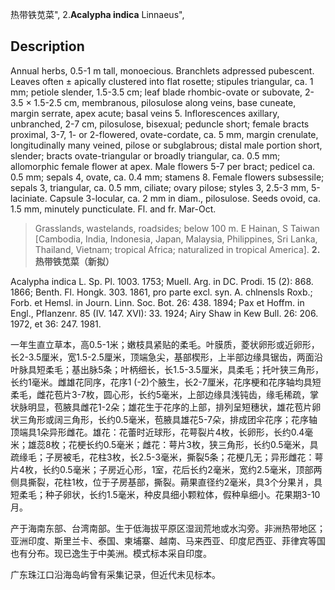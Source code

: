 热带铁苋菜",
2.**Acalypha indica** Linnaeus",

## Description
Annual herbs, 0.5-1 m tall, monoecious. Branchlets adpressed pubescent. Leaves often ± apically clustered into flat rosette; stipules triangular, ca. 1 mm; petiole slender, 1.5-3.5 cm; leaf blade rhombic-ovate or subovate, 2-3.5 × 1.5-2.5 cm, membranous, pilosulose along veins, base cuneate, margin serrate, apex acute; basal veins 5. Inflorescences axillary, unbranched, 2-7 cm, pilosulose, bisexual; peduncle short; female bracts proximal, 3-7, 1- or 2-flowered, ovate-cordate, ca. 5 mm, margin crenulate, longitudinally many veined, pilose or subglabrous; distal male portion short, slender; bracts ovate-triangular or broadly triangular, ca. 0.5 mm; allomorphic female flower at apex. Male flowers 5-7 per bract; pedicel ca. 0.5 mm; sepals 4, ovate, ca. 0.4 mm; stamens 8. Female flowers subsessile; sepals 3, triangular, ca. 0.5 mm, ciliate; ovary pilose; styles 3, 2.5-3 mm, 5-laciniate. Capsule 3-locular, ca. 2 mm in diam., pilosulose. Seeds ovoid, ca. 1.5 mm, minutely puncticulate. Fl. and fr. Mar-Oct.

> Grasslands, wastelands, roadsides; below 100 m. E Hainan, S Taiwan [Cambodia, India, Indonesia, Japan, Malaysia, Philippines, Sri Lanka, Thailand, Vietnam; tropical Africa; naturalized in tropical America].
**2.热带铁苋菜（新拟）**

Acalypha indica L. Sp. Pl. 1003. 1753; Muell. Arg. in DC. Prodi. 15 (2): 868. 1866; Benth. Fl. Hongk. 303. 1861, pro parte excl. syn. A. chlnensls Roxb.; Forb. et Hemsl. in Journ. Linn. Soc. Bot. 26: 438. 1894; Pax et Hoffm. in Engl., Pflanzenr. 85 (IV. 147. XVI): 33. 1924; Airy Shaw in Kew Bull. 26: 206. 1972, et 36: 247. 1981.

一年生直立草本，高0.5-1米；嫩枝具紧贴的柔毛。叶膜质，菱状卵形或近卵形，长2-3.5厘米，宽1.5-2.5厘米，顶端急尖，基部楔形，上半部边缘具锯齿，两面沿叶脉具短柔毛；基出脉5条；叶柄细长，长1.5-3.5厘米，具柔毛；托叶狭三角形，长约1毫米。雌雄花同序，花序1 (-2)个腋生，长2-7厘米，花序梗和花序轴均具短柔毛，雌花苞片3-7枚，圆心形，长约5毫米，上部边缘具浅钝齿，缘毛稀疏，掌状脉明显，苞腋具雌花1-2朵；雄花生于花序的上部，排列呈短穗状，雄花苞片卵状三角形或阔三角形，长约0.5毫米，苞腋具雄花5-7朵，排成团伞花序；花序轴顶端具1朵异形雌花。雄花：花蕾时近球形，花萼裂片4枚，长卵形，长约0.4毫米；雄蕊8枚；花梗长约0.5毫米；雌花：萼片3枚，狭三角形，长约0.5毫米，具疏缘毛；子房被毛，花柱3枚，长2.5-3毫米，撕裂5条；花梗几无；异形雌花：萼片4枚，长约0.5毫米；子房近心形，1室，花后长约2毫米，宽约2.5毫米，顶部两侧具撕裂，花柱1枚，位于子房基部，撕裂。蒴果直径约2毫米，具3个分果爿，具短柔毛；种子卵状，长约1.5毫米，种皮具细小颗粒体，假种阜细小。花果期3-10月。

产于海南东部、台湾南部。生于低海拔平原区湿润荒地或水沟旁。非洲热带地区；亚洲印度、斯里兰卡、泰国、柬埔寨、越南、马来西亚、印度尼西亚、菲律宾等国也有分布。现已逸生于中美洲。模式标本采自印度。

广东珠江口沿海岛屿曾有采集记录，但近代未见标本。
